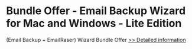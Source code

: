 # Bundle Offer - Email Backup Wizard for Mac and Windows - Lite Edition
(Email Backup + EmailRaser) Wizard Bundle Offer
[>> Detailed information](https://secure.shareit.com/shareit/product.html?productid=301008314&affiliateid=200057808)